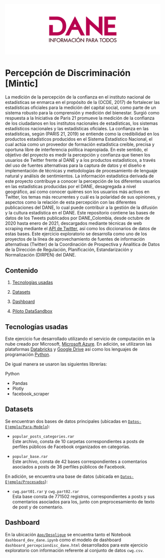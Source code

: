 ![DANELOGO](Figuras/dane_logo.PNG)
 
 # Percepción de Discriminación [Mintic]

La medición de la percepción de la confianza en el instituto nacional de estadísticas se enmarca en el propósito de la  (OCDE, 2017) de fortalecer las estadísticas oficiales para la medición del capital social, como parte de un sistema robusto para la comprensión y medición del bienestar. Surgió como respuesta a la Iniciativa de Paris 21 promueve la medición de la confianza de los ciudadanos en los institutos nacionales de estadísticas, los sistemas estadísticos nacionales y las estadísticas oficiales. La confianza en las estadísticas, según (PARIS 21, 2019) se entiende como la credibilidad en los productos estadísticos producidos en el Sistema Estadístico Nacional, el cual actúa como un proveedor de formación estadística creíble, precisa y oportuna libre de interferencia política inapropiada. 
En este sentido, el objetivo del proyecto es medir la percepción y confianza que tienen los usuarios de Twitter frente al DANE y a los productos estadísticos, a través del uso de fuentes alternativas para la captura de datos y el diseño e implementación de técnicas y metodologías de procesamiento de lenguaje natural y análisis de sentimientos.
La información estadística derivada de este proyecto contribuye a conocer la percepción de los diferentes usuarios en las estadísticas producidas por el DANE, desagregada a nivel geográfico, así como conocer quiénes son los usuarios más activos en Twitter, los temas más recurrentes y cuál es la polaridad de sus opiniones, y aspectos como la relación de esta percepción con las diferentes publicaciones del DANE, lo cual puede contribuir a la gestión de la difusión y la cultura estadística en el DANE. 
Este repositorio contiene las bases de datos de los Tweets publicados por DANE_Colombia, desde octubre de 2020 hasta enero de 2021, descargados mediante técnicas de web scraping mediante el [API de Twitter](https://developer.twitter.com/en/docs/twitter-api), así como los diccionarios de datos de estas bases. Este ejercicio exploratorio se desarrolla como uno de los proyectos de la línea de aprovechamiento de fuentes de información alternativas (Twitter) de la Coordinación de Prospectiva y Analítica de Datos de la Dirección de Regulación, Planificación, Estandarización y Normalización (DIRPEN) del DANE.

## Contenido

1. [Tecnologías usadas](#tecnologías)
2. [Datasets](#datasets)
3. [Dashboard](#dashboard)

2. [Piloto DataSandbox](#piloto)
<!--- 4. [Diccionarios](#diccionarios) -->

## Tecnologías usadas

Este ejercicio fue desarrollado utilizando el servicio de computación en la nube creado por Microsoft, [Microsoft Azure](https://azure.microsoft.com/es-es/). En adición, se utilizaron las plataformas [Databricks](https://databricks.com/) y [Google Drive](https://www.google.com/intl/es_co/drive/) así como los lenguajes de programación [Python](https://www.python.org/).

De igual manera se usaron las siguientes librerías:

Python
- Pandas
- Plotly
- facebook_scraper


## Datasets

Se encuentran dos bases de datos principales (ubicadas en [`Datos-Ejemplo/Para-Modelo`](Datos-Ejemplo/Para-Modelo)):

* ``popular_posts_categories.rar`` <br>
Este archivo, consta de 10 carpetas correspondientes a posts de perfiles públicos de Facebook organizados en categorías.

* ``popular_base.rar`` <br>
Este archivo, consta de 42 bases correspondientes a comentarios asociados a posts de 36 perfiles públicos de Facebook.

En adición, se encuentra una base de datos (ubicada en [`Datos-Ejemplo/Procesados`](Datos-Ejemplo/Procesados)):

* ``cwg.part01.rar`` y ``cwg.part02.rar`` <br>
Esta base consta de 771502 registros, correspondientes a posts y sus comentarios asociados para los, junto con preprocesamiento de texto de post y de comentario.

## Dashboard

En la ubicación [`App/Despligue`](App/Despliegue) se encuentra tanto el Notebook ``dashboard_dev_dane.ipynb`` como el modelo de dashboard ``dashboard_percepciondisc_dane.html`` desarrollados para este ejercicio exploratorio con información referente al conjunto de datos ``cwg.csv``.

